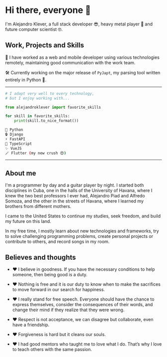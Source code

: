 # Hi there, everyone 👋

I'm Alejandro Klever, a full stack developer 😎, heavy metal player 🎸 and future computer scientist 🤓.

## Work, Projects and Skills

💼 I have worked as a web and mobile developer using various technologies remotely, maintaining good communication with the work team.

🛠️ Currently working on the major release of `PyJapt`, my parsing tool written entirely in Python 🐍.

---

```python
# I adapt very well to every technology,
# but I enjoy working with...

from alejandroklever import favorite_skills

for skill in favorite_skills:
    print(skill.to_nice_format())
```

```bash
🐍 Python
🔒 Django
⚡ FastAPI
🧩 TypeScript
✨ VueJS
🪄 Flutter (my new crush 😍)
```

---

## About me

I'm a programmer by day and a guitar player by night. I started both disciplines in Cuba, one in the halls of the University of Havana, where I knew the two best professors I ever had, Alejandro Piad and Alfredo Somoza, and the other in the streets of Havana, where I learned my brothers from different mothers.

I came to the United States to continue my studies, seek freedom, and build my future on this land.

In my free time, I mostly learn about new technologies and frameworks, try to solve challenging programming problems, create personal projects or contribute to others, and record songs in my room.

## Believes and thoughts

- ❤️ I believe in goodness. If you have the necessary conditions to help someone, then being good is a duty.

- ❤️ Nothing is free and it is our duty to know when to make the sacrifices to move forward in our search for happiness.

- ❤️ I really stand for free speech. Everyone should have the chance to express themselves, consider the consequences of their words, and change their mind if they realize that they were wrong.

- ❤️ Respect is not acceptance, we can disagree but collaborate, even have a friendship.

- ❤️ Forgiveness is hard but it cleans our souls.

- ❤️ I had good mentors who taught me to love what I do. That’s why I love to teach others with the same passion.
